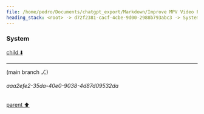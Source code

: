 ```yaml
---
file: /home/pedro/Documents/chatgpt_export/Markdown/Improve MPV Video Playback.md
heading_stack: <root> -> d72f2381-cacf-4cbe-9d00-2988b793abc3 -> System -> 95c09f59-8b0e-4edc-b0dd-971bed8c2aac -> System
---
```

### System

[child ⬇️](#aaa2efe2-35da-40e0-9038-4d87d09532da)

---

(main branch ⎇)
###### aaa2efe2-35da-40e0-9038-4d87d09532da
[parent ⬆️](#95c09f59-8b0e-4edc-b0dd-971bed8c2aac)
